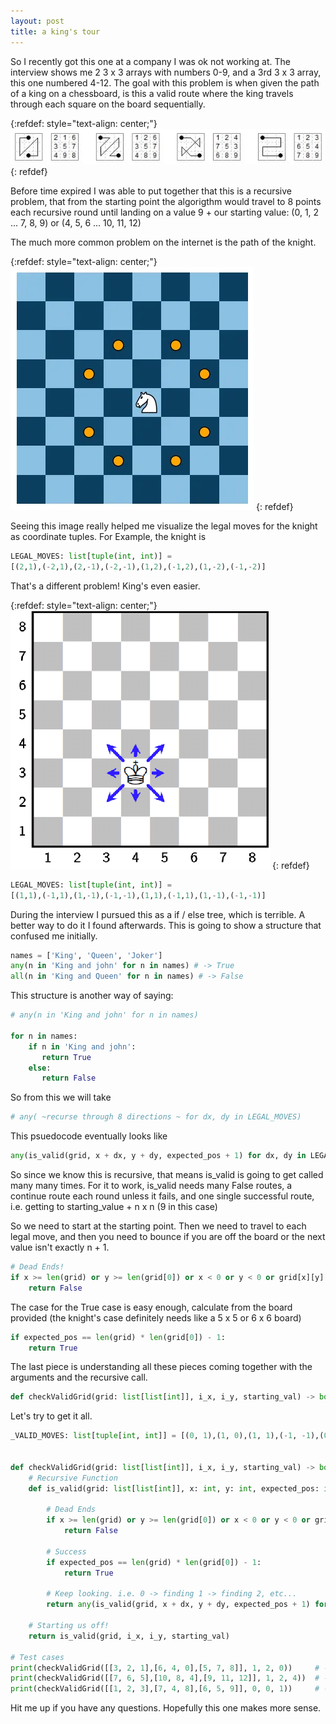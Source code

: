 ```yaml
---
layout: post
title: a king's tour
---
```


So I recently got this one at a company I was ok not working at. The interview shows me 2 3 x 3 arrays with numbers 0-9, and a 3rd 3 x 3 array, this one numbered 4-12. The goal with this problem is when given the path of a king on a chessboard, is this a valid route where the king travels through each square on the board sequentially. 

{:refdef: style="text-align: center;"}
![Sample King's Tours](/images/dsa/kingstour.png)
{: refdef}

Before time expired I was able to put together that this is a recursive problem, that from the starting point the algorigthm would travel to 8 points each recursive round until landing on a value 9 + our starting value: (0, 1, 2 ... 7, 8, 9) or (4, 5, 6 ... 10, 11, 12)

The much more common problem on the internet is the path of the knight. 

{:refdef: style="text-align: center;"}
![The reach of the knight](/images/dsa/knight.webp)
{: refdef}

Seeing this image really helped me visualize the legal moves for the knight as coordinate tuples. For Example, the knight is 

```python
LEGAL_MOVES: list[tuple(int, int)] = 
[(2,1),(-2,1),(2,-1),(-2,-1),(1,2),(-1,2),(1,-2),(-1,-2)]
```
That's a different problem! King's even easier.

{:refdef: style="text-align: center;"}
![The reach of the king](/images/dsa/king.png)
{: refdef}

```python
LEGAL_MOVES: list[tuple(int, int)] = 
[(1,1),(-1,1),(1,-1),(-1,-1),(1,1),(-1,1),(1,-1),(-1,-1)]
```

During the interview I pursued this as a if / else tree, which is terrible. A better way to do it I found afterwards.
This is going to show a structure that confused me initially.

```python
names = ['King', 'Queen', 'Joker']
any(n in 'King and john' for n in names) # -> True
all(n in 'King and Queen' for n in names) # -> False
```

This structure is another way of saying:

```python
# any(n in 'King and john' for n in names)

for n in names:
    if n in 'King and john':
       return True
    else:
       return False
```

So from this we will take 

```python
# any( ~recurse through 8 directions ~ for dx, dy in LEGAL_MOVES)
```

This psuedocode eventually looks like 

```python
any(is_valid(grid, x + dx, y + dy, expected_pos + 1) for dx, dy in LEGAL_MOVES)
```

So since we know this is recursive, that means is_valid is going to get called many many times. For it to work, is_valid needs many False routes, a continue route each round unless it fails, and one single successful route, i.e. getting to starting_value + n x n (9 in this case)

So we need to start at the starting point. Then we need to travel to each legal move, and then you need to bounce if you are off the board or the next value isn't exactly n + 1.

```python
# Dead Ends!
if x >= len(grid) or y >= len(grid[0]) or x < 0 or y < 0 or grid[x][y] != expected_pos:
    return False
```

The case for the True case is easy enough, calculate from the board provided (the knight's case definitely needs like a 5 x 5 or 6 x 6 board)

```python
if expected_pos == len(grid) * len(grid[0]) - 1:
    return True
```

The last piece is understanding all these pieces coming together with the arguments and the recursive call. 

```python
def checkValidGrid(grid: list[list[int]], i_x, i_y, starting_val) -> bool:
```

Let's try to get it all.

```python
_VALID_MOVES: list[tuple[int, int]] = [(0, 1),(1, 0),(1, 1),(-1, -1),(0, -1),(-1, 0),(-1, 1),(1, -1)]


def checkValidGrid(grid: list[list[int]], i_x, i_y, starting_val) -> bool:
    # Recursive Function
    def is_valid(grid: list[list[int]], x: int, y: int, expected_pos: int) -> bool:

        # Dead Ends
        if x >= len(grid) or y >= len(grid[0]) or x < 0 or y < 0 or grid[x][y] != expected_pos:
            return False
        
        # Success
        if expected_pos == len(grid) * len(grid[0]) - 1:
            return True
          
        # Keep looking. i.e. 0 -> finding 1 -> finding 2, etc...
        return any(is_valid(grid, x + dx, y + dy, expected_pos + 1) for dx, dy in _VALID_MOVES)

    # Starting us off!
    return is_valid(grid, i_x, i_y, starting_val)
              
# Test cases              
print(checkValidGrid([[3, 2, 1],[6, 4, 0],[5, 7, 8]], 1, 2, 0))     # -> True
print(checkValidGrid([[7, 6, 5],[10, 8, 4],[9, 11, 12]], 1, 2, 4))  # -> True
print(checkValidGrid([[1, 2, 3],[7, 4, 8],[6, 5, 9]], 0, 0, 1))     # -> False
```

Hit me up if you have any questions. Hopefully this one makes more sense.